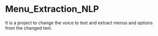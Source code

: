 # Menu_Extraction_NLP
It is a project to change the voice to text and extract menus and options from the changed text.
